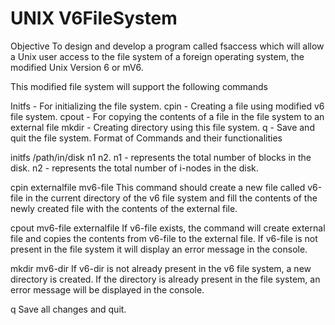 # UNIX V6FileSystem

Objective 
To design and develop a program called fsaccess which will allow a Unix user access to the file system of a foreign operating system, the modified Unix Version 6 or mV6.

This modified file system will support the following commands 

Initfs - For initializing the file system. 
cpin - Creating a file using modified v6 file system. 
cpout - For copying the contents of a file in the file system to an external file 
mkdir - Creating directory using this file system. 
q - Save and quit the file system. 
Format of Commands and their functionalities 

initfs /path/in/disk n1 n2. 
n1 - represents the total number of blocks in the disk. 
n2 - represents the total number of i-nodes in the disk.

cpin externalfile mv6-file 
This command should create a new file called v6-file in the current directory of the v6 file system and fill the contents of the newly created file with the contents of the external file. 

cpout mv6-file externalfile 
If v6-file exists, the command will create external file and copies the contents from v6-file to the external file. If v6-file is not present in the file system it will display an error message in the console. 

mkdir mv6-dir 
If v6-dir is not already present in the v6 file system, a new directory is created. If the directory is already present in the file system, an error message will be displayed in the console. 

q
Save all changes and quit.
